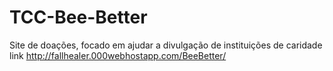 # TCC-Bee-Better
Site de doações, focado em ajudar a divulgação de instituições de caridade
link http://fallhealer.000webhostapp.com/BeeBetter/
